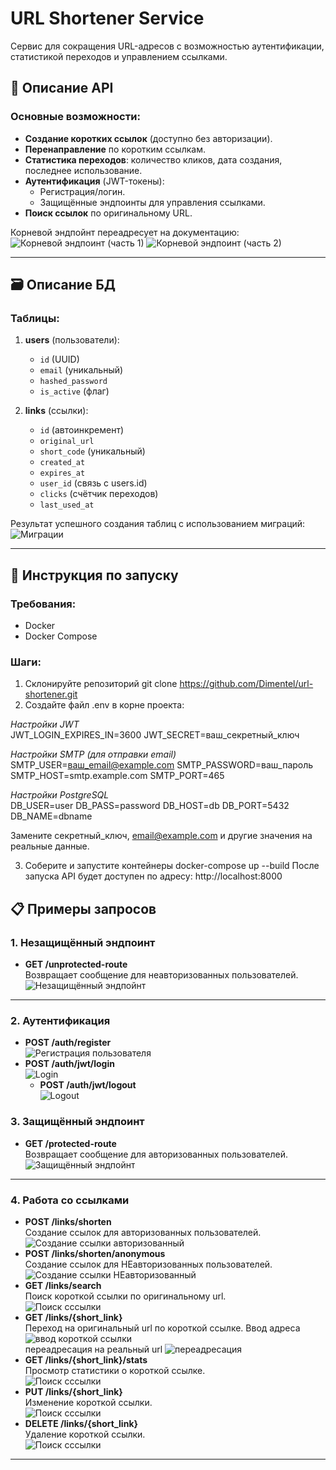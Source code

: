 # URL Shortener Service

Сервис для сокращения URL-адресов с возможностью аутентификации, статистикой переходов и управлением ссылками.

## 📄 Описание API

### Основные возможности:
- **Создание коротких ссылок** (доступно без авторизации).
- **Перенаправление** по коротким ссылкам.
- **Статистика переходов**: количество кликов, дата создания, последнее использование.
- **Аутентификация** (JWT-токены):
  - Регистрация/логин.
  - Защищённые эндпоинты для управления ссылками.
- **Поиск ссылок** по оригинальному URL.

Корневой эндпойнт переадресует на документацию:
![Корневой эндпоинт (часть 1)](screens/01%20Корневой%20запрос%20часть%201.PNG)
![Корневой эндпоинт (часть 2)](screens/02%20Корневой%20запрос%20часть%202.PNG)

---

## 🗃️ Описание БД

### Таблицы:
1. **users** (пользователи):
   - `id` (UUID)
   - `email` (уникальный)
   - `hashed_password`
   - `is_active` (флаг)

2. **links** (ссылки):
   - `id` (автоинкремент)
   - `original_url`
   - `short_code` (уникальный)
   - `created_at`
   - `expires_at`
   - `user_id` (связь с users.id)
   - `clicks` (счётчик переходов)
   - `last_used_at`
     
Результат успешного создания таблиц с использованием миграций:
![Миграции](screens/03%20Создание%20таблиц%20базы%20данных%20миграцией.PNG)

---

## 🚀 Инструкция по запуску

### Требования:
- Docker
- Docker Compose

### Шаги:
1. Склонируйте репозиторий git clone https://github.com/Dimentel/url-shortener.git
2. Создайте файл .env в корне проекта:

*Настройки JWT*  
JWT_LOGIN_EXPIRES_IN=3600
JWT_SECRET=ваш_секретный_ключ

*Настройки SMTP (для отправки email)*  
SMTP_USER=ваш_email@example.com
SMTP_PASSWORD=ваш_пароль
SMTP_HOST=smtp.example.com
SMTP_PORT=465

*Настройки PostgreSQL*  
DB_USER=user
DB_PASS=password
DB_HOST=db
DB_PORT=5432
DB_NAME=dbname

Замените секретный_ключ, email@example.com и другие значения на реальные данные.  

3. Соберите и запустите контейнеры
docker-compose up --build
После запуска API будет доступен по адресу:
http://localhost:8000

## 📋 Примеры запросов

### 1. **Незащищённый эндпоинт**
- **GET /unprotected-route**  
  Возвращает сообщение для неавторизованных пользователей.  
  ![Незащищённый эндпойнт](screens/04%20GET%20unprotected-route.PNG)

---

### 2. **Аутентификация**
- **POST /auth/register**  
  ![Регистрация пользователя](screens/05%20POST%20регистрация.PNG)
- **POST /auth/jwt/login**  
  ![Login](screens/06%20Login.PNG)
  - **POST /auth/jwt/logout**  
  ![Logout](screens/07%20Logout.PNG)
### 3. **Защищённый эндпоинт**
- **GET /protected-route**  
  Возвращает сообщение для авторизованных пользователей.  
  ![Защищённый эндпойнт](screens/08%20GET%20protected-route.PNG)

---
### 4. **Работа со ссылками**
- **POST /links/shorten**  
  Создание ссылок для авторизованных пользователей.  
  ![Создание ссылки авторизованный](screens/09%20POST%20links-shorten%20авторизованный.PNG)
- **POST /links/shorten/anonymous**  
  Создание ссылок для НЕавторизованных пользователей.  
  ![Создание ссылки НЕавторизованный](screens/10%20POST%20links-shorten%20НЕавторизованный.PNG)
- **GET /links/search**  
  Поиск короткой ссылки по оригинальному url.  
  ![Поиск сссылки](screens/11%20GET%20links-search.PNG)
- **GET /links/{short_link}**  
  Переход на оригинальный url по короткой ссылке.
  Ввод адреса  
  ![ввод короткой ссылки](screens/12%20GET%20переход%20по%20короткой%20ссылке%20ввод%20адреса.PNG)  
  переадресация на реальный url
  ![переадресация](screens/13%20GET%20переход%20по%20короткой%20ссылке%20после%20перехода.PNG)
- **GET /links/{short_link}/stats**  
  Просмотр статистики о короткой ссылке.  
  ![Поиск сссылки](screens/14%20GET%20Статистика.PNG)
- **PUT /links/{short_link}**  
  Изменение короткой ссылки.  
  ![Поиск сссылки](screens/15%20PUT%20изменение%20ссылки.PNG)
- **DELETE /links/{short_link}**  
  Удаление короткой ссылки.  
  ![Поиск сссылки](screens/16%20DELETE%20удаление%20ссылки.PNG)
---